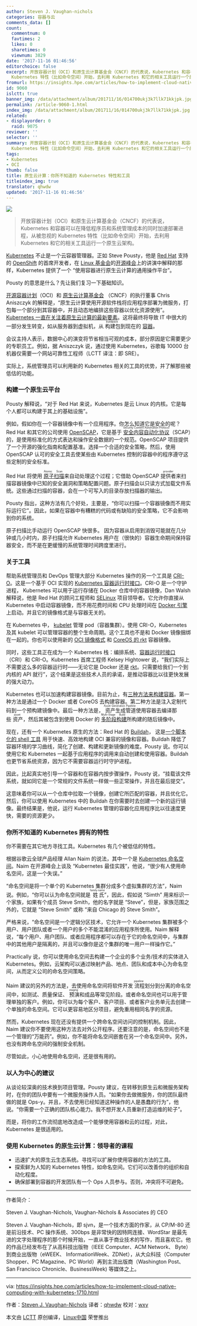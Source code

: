 ```yaml
---
author: Steven J. Vaughan-nichols
categories: 容器与云
comments_data: []
count:
  commentnum: 0
  favtimes: 2
  likes: 0
  sharetimes: 0
  viewnum: 3829
date: '2017-11-16 01:46:56'
editorchoice: false
excerpt: 开放容器计划（OCI）和原生云计算基金会（CNCF）的代表说，Kubernetes 和容器可以在降低程序员和系统管理成本的同时加速部署进程，从被忽视的
  Kubernetes 特性（比如命令空间）开始，去利用 Kubernetes 和它的相关工具运行一个原生云架构。
fromurl: https://insights.hpe.com/articles/how-to-implement-cloud-native-computing-with-kubernetes-1710.html
id: 9060
islctt: true
banner_img: /data/attachment/album/201711/16/014700ukj3k7llk71kkjpk.jpg
permalink: /article-9060-1.html
index_img: /data/attachment/album/201711/16/014700ukj3k7llk71kkjpk.jpg.thumb.jpg
related:
- displayorder: 0
  raid: 9075
reviewer: ''
selector: ''
summary: 开放容器计划（OCI）和原生云计算基金会（CNCF）的代表说，Kubernetes 和容器可以在降低程序员和系统管理成本的同时加速部署进程，从被忽视的
  Kubernetes 特性（比如命令空间）开始，去利用 Kubernetes 和它的相关工具运行一个原生云架构。
tags:
- Kubernetes
- OCI
thumb: false
title: 原生云计算：你所不知道的 Kubernetes 特性和工具
titleindex_img: true
translator: qhwdw
updated: '2017-11-16 01:46:56'
---
```


![](/data/attachment/album/201711/16/014700ukj3k7llk71kkjpk.jpg)



> 
> 开放容器计划（OCI）和原生云计算基金会（CNCF）的代表说，Kubernetes 和容器可以在降低程序员和系统管理成本的同时加速部署进程，从被忽视的 Kubernetes 特性（比如命令空间）开始，去利用 Kubernetes 和它的相关工具运行一个原生云架构。
> 
> 
> 


[Kubernetes](https://kubernetes.io/) 不止是一个云容器管理器。正如 Steve Pousty，他是 [Red Hat](https://www.redhat.com/en) 支持的 [OpenShift](https://www.openshift.com/) 的首席开发者，在 [Linux 基金会](https://www.linuxfoundation.org/)的[开源峰会](http://events.linuxfoundation.org/events/open-source-summit-north-america)上的讲演中解释的那样，Kubernetes 提供了一个 “使用容器进行原生云计算的通用操作平台”。


Pousty 的意思是什么？先让我们复习一下基础知识。


[开源容器计划](https://www.opencontainers.org/)（OCI）和 [原生云计算基金会](https://www.cncf.io/) （CNCF）的执行董事 Chris Aniszczyk 的解释是，“原生云计算使用开源软件栈将应用程序部署为微服务，打包每一个部分到其容器中，并且动态地编排这些容器以优化资源使用”。[Kubernetes 一直在关注着原生云计算的最新要素](https://insights.hpe.com/articles/the-basics-explaining-kubernetes-mesosphere-and-docker-swarm-1702.html)。这将最终将导致 IT 中很大的一部分发生转变，如从服务器到虚拟机，从<ruby> 构建包 <rt>  buildpack </rt></ruby>到现在的 [容器](https://insights.hpe.com/articles/when-to-use-containers-and-when-not-to-1705.html)。


会议主持人表示，数据中心的演变将节省相当可观的成本，部分原因是它需要更少的专职员工。例如，据 Aniszczyk 说，通过使用 Kubernetes，谷歌每 10000 台机器仅需要一个网站可靠性工程师（LCTT 译注：即 SRE）。


实际上，系统管理员可以利用新的 Kubernetes 相关的工具的优势，并了解那些被低估的功能。


### 构建一个原生云平台


Pousty 解释说，“对于 Red Hat 来说，Kubernetes 是云 Linux 的内核。它是每个人都可以构建于其上的基础设施”。


例如，假如你在一个容器镜像中有一个应用程序。你怎么知道它是安全的呢？ Red Hat 和其它的公司使用 [OpenSCAP](https://www.open-scap.org/)，它是基于 <ruby> <a href="https://scap.nist.gov/">  安全内容自动化协议 </a> <rt>  Security Content Automation Protocol </rt></ruby>（SCAP）的，是使用标准化的方式表达和操作安全数据的一个规范。OpenSCAP 项目提供了一个开源的强化指南和配置基准。选择一个合适的安全策略，然后，使用 OpenSCAP 认可的安全工具去使某些由 Kubernetes 控制的容器中的程序遵守这些定制的安全标准。


Red Hat 将使用<ruby> <a href="https://developers.redhat.com/blog/2016/05/02/introducing-atomic-scan-container-vulnerability-detection/">  原子扫描 </a> <rt>  Atomic Scan </rt></ruby>来自动处理这个过程；它借助 OpenSCAP <ruby> 提供者 <rt>  provider </rt></ruby>来扫描容器镜像中已知的安全漏洞和策略配置问题。原子扫描会以只读方式加载文件系统。这些通过扫描的容器，会在一个可写入的目录存放扫描器的输出。


Pousty 指出，这种方法有几个好处，主要是，“你可以扫描一个容器镜像而不用实际运行它”。因此，如果在容器中有糟糕的代码或有缺陷的安全策略，它不会影响到你的系统。


原子扫描比手动运行 OpenSCAP 快很多。 因为容器从启用到消毁可能就在几分钟或几小时内，原子扫描允许 Kubernetes 用户在（很快的）容器生命期间保持容器安全，而不是在更缓慢的系统管理时间跨度里进行。


### 关于工具


帮助系统管理员和 DevOps 管理大部分 Kubernetes 操作的另一个工具是 [CRI-O](http://cri-o.io/)。这是一个基于 OCI 实现的 [Kubernetes 容器运行时接口](http://blog.kubernetes.io/2016/12/container-runtime-interface-cri-in-kubernetes.html)。CRI-O 是一个守护进程， Kubernetes 可以用于运行存储在 Docker 仓库中的容器镜像，Dan Walsh 解释说，他是 Red Hat 的顾问工程师和 [SELinux](https://wiki.centos.org/HowTos/SELinux) 项目领导者。它允许你直接从 Kubernetes 中启动容器镜像，而不用花费时间和 CPU 处理时间在 [Docker 引擎](https://docs.docker.com/engine/) 上启动。并且它的镜像格式是与容器无关的。


在 Kubernetes 中， [kubelet](https://kubernetes.io/docs/admin/kubelet/) 管理 pod（容器集群）。使用 CRI-O，Kubernetes 及其 kubelet 可以管理容器的整个生命周期。这个工具也不是和 Docker 镜像捆绑在一起的。你也可以使用新的 [OCI 镜像格式](http://www.zdnet.com/article/containers-consolidation-open-container-initiative-1-0-released/) 和 [CoreOS 的 rkt](https://coreos.com/rkt/docs/latest/) 容器镜像。


同时，这些工具正在成为一个 Kubernetes 栈：编排系统、[容器运行时接口](http://blog.kubernetes.io/2016/12/container-runtime-interface-cri-in-kubernetes.html) （CRI）和 CRI-O。Kubernetes 首席工程师 Kelsey Hightower 说，“我们实际上不需要这么多的容器运行时——无论它是 Docker 还是 [rkt](https://coreos.com/rkt/)。只需要给我们一个到内核的 API 就行”，这个结果是这些技术人员的承诺，是推动容器比以往更快发展的强大动力。


Kubernetes 也可以加速构建容器镜像。目前为止，有[三种方法来构建容器](http://chris.collins.is/2017/02/24/three-docker-build-strategies/)。第一种方法是通过一个 Docker 或者 CoreOS 去构建容器。第二种方法是注入定制代码到一个预构建镜像中。最后一种方法是，<ruby> 资产生成管道 <rt>  Asset Generation Pipeline </rt></ruby>使用容器去编译那些<ruby> 资产 <rt>  asset </rt></ruby>，然后其被包含到使用 Docker 的<ruby> <a href="https://docs.docker.com/engine/userguide/eng-image/multistage-build/#use-multi-stage-builds">  多阶段构建 </a> <rt>  Multi-Stage Build </rt></ruby>所构建的随后镜像中。


现在，还有一个 Kubernetes 原生的方法：Red Hat 的 [Buildah](https://github.com/projectatomic/buildah)， 这是[一个脚本化的 shell 工具](https://www.projectatomic.io/blog/2017/06/introducing-buildah/) 用于快速、高效地构建 OCI 兼容的镜像和容器。Buildah 降低了容器环境的学习曲线，简化了创建、构建和更新镜像的难度。Pousty 说。你可以使用它和 Kubernetes 一起基于应用程序的调用来自动创建和使用容器。Buildah 也更节省系统资源，因为它不需要容器运行时守护进程。


因此，比起真实地引导一个容器和在容器内按步骤操作，Pousty 说，“挂载该文件系统，就如同它是一个常规的文件系统一样做一些正常操作，并且在最后提交”。


这意味着你可以从一个仓库中拉取一个镜像，创建它所匹配的容器，并且优化它。然后，你可以使用 Kubernetes 中的 Buildah 在你需要时去创建一个新的运行镜像。最终结果是，他说，运行 Kubernetes 管理的容器化应用程序比以往速度更快，需要的资源更少。


### 你所不知道的 Kubernetes 拥有的特性


你不需要在其它地方寻找工具。Kubernetes 有几个被低估的特性。


根据谷歌云全球产品经理 Allan Naim 的说法，其中一个是 [Kubernetes 命名空间](https://kubernetes.io/docs/concepts/overview/working-with-objects/namespaces/)。Naim 在开源峰会上谈及 “Kubernetes 最佳实践”，他说，“很少有人使用命名空间，这是一个失误。”


“命名空间是将一个单个的 Kubernetes 集群分成多个虚拟集群的方法”，Naim 说。例如，“你可以认为命名空间就是<ruby> 姓氏 <rt>  family name </rt></ruby>”，因此，假如说 “Simth” 用来标识一个家族，如果有个成员 Steve Smith，他的名字就是 “Steve”，但是，家族范围之外的，它就是 “Steve Smith” 或称 “来自 Chicago 的 Steve Smith”。


严格来说，“命名空间是一个逻辑分区技术，它允许一个 Kubernetes 集群被多个用户、用户团队或者一个用户的多个不能混淆的应用程序所使用。Naim 解释说，“每个用户、用户团队、或者应用程序都可以存在于它的命名空间中，与集群中的其他用户是隔离的，并且可以像你是这个集群的唯一用户一样操作它。”


Practically 说，你可以使用命名空间去构建一个企业的多个业务/技术的实体进入 Kubernetes。例如，云架构可以通过映射产品、地点、团队和成本中心为命名空间，从而定义公司的命名空间策略。


Naim 建议的另外的方法是，去使用命名空间将软件开发<ruby> 流程 <rt>  pipeline </rt></ruby>划分到分离的命名空间中，如测试、质量保证、<ruby> 预演 <rt>  staging </rt></ruby>和成品等常见阶段。或者命名空间也可以用于管理单独的客户。例如，你可以为每个客户、客户项目、或者客户业务单元去创建一个单独的命名空间。它可以更容易地区分项目，避免重用相同名字的资源。


然而，Kubernetes 现在还没有提供一个跨命名空间访问的控制机制。因此，Naim 建议你不要使用这种方法去对外公开程序。还要注意的是，命名空间也不是一个管理的“万能药”。例如，你不能将命名空间嵌套在另一个命名空间中。另外，也没有跨命名空间的强制安全机制。


尽管如此，小心地使用命名空间，还是很有用的。


### 以人为中心的建议


从谈论较深奥的技术换到项目管理。Pousty 建议，在转移到原生云和微服务架构时，在你的团队中要有一个微服务操作人员。“如果你去做微服务，你的团队最终做的就是 Ops-y。并且，不去使用已经知道这种操作的人是愚蠢的行为”，他说。“你需要一个正确的团队核心能力。我不想开发人员重新打造运维的轮子”。


而是，将你的工作流彻底地改造成一个能够使用容器和云的过程，对此，Kubernetes 是很适用的。


### 使用 Kubernetes 的原生云计算：领导者的课程


* 迅速扩大的原生云生态系统。寻找可以扩展你使用容器的方法的工具。
* 探索鲜为人知的 Kubernetes 特性，如命名空间。它们可以改善你的组织和自动化程度。
* 确保部署到容器的开发团队有一个 Ops 人员参与。否则，冲突将不可避免。




---


作者简介：


Steven J. Vaughan-Nichols, Vaughan-Nichols & Associates 的 CEO


Steven J. Vaughan-Nichols，即 sjvn，是一个技术方面的作家，从 CP/M-80 还是前沿技术、PC 操作系统、300bps 是非常快的因特网连接、WordStar 是最先进的文字处理程序的那个时候开始，一直从事于商业技术的写作，而且喜欢它。他的作品已经发布在了从高科技出版物（IEEE Computer、ACM Network、 Byte）到商业出版物（eWEEK、 InformationWeek、ZDNet），从大众科技（Computer Shopper、PC Magazine、PC World）再到主流出版商（Washington Post、San Francisco Chronicle、BusinessWeek) 等媒体之上。




---


via: <https://insights.hpe.com/articles/how-to-implement-cloud-native-computing-with-kubernetes-1710.html>


作者：[Steven J. Vaughan-Nichols](https://insights.hpe.com/contributors/steven-j-vaughan-nichols.html) 译者：[qhwdw](https://github.com/qhwdw) 校对：[wxy](https://github.com/wxy)


本文由 [LCTT](https://github.com/LCTT/TranslateProject) 原创编译，[Linux中国](https://linux.cn/) 荣誉推出